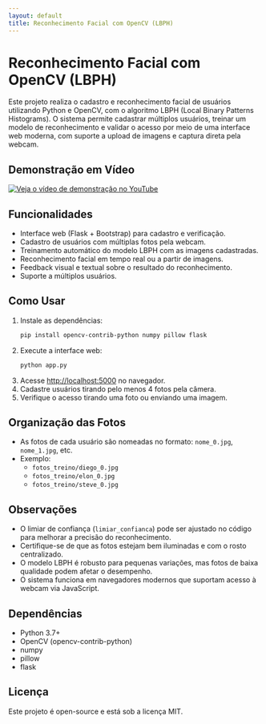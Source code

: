 ```yaml
---
layout: default
title: Reconhecimento Facial com OpenCV (LBPH)
---
```


# Reconhecimento Facial com OpenCV (LBPH)

Este projeto realiza o cadastro e reconhecimento facial de usuários utilizando Python e OpenCV, com o algoritmo LBPH (Local Binary Patterns Histograms). O sistema permite cadastrar múltiplos usuários, treinar um modelo de reconhecimento e validar o acesso por meio de uma interface web moderna, com suporte a upload de imagens e captura direta pela webcam.

## Demonstração em Vídeo

[![Veja o vídeo de demonstração no YouTube](https://img.youtube.com/vi/6t5S2ZSCIq0/0.jpg)](https://www.youtube.com/watch?v=6t5S2ZSCIq0)

## Funcionalidades
- Interface web (Flask + Bootstrap) para cadastro e verificação.
- Cadastro de usuários com múltiplas fotos pela webcam.
- Treinamento automático do modelo LBPH com as imagens cadastradas.
- Reconhecimento facial em tempo real ou a partir de imagens.
- Feedback visual e textual sobre o resultado do reconhecimento.
- Suporte a múltiplos usuários.

## Como Usar

1. Instale as dependências:
   ```bash
   pip install opencv-contrib-python numpy pillow flask
   ```
2. Execute a interface web:
   ```bash
   python app.py
   ```
3. Acesse [http://localhost:5000](http://localhost:5000) no navegador.
4. Cadastre usuários tirando pelo menos 4 fotos pela câmera.
5. Verifique o acesso tirando uma foto ou enviando uma imagem.

## Organização das Fotos
- As fotos de cada usuário são nomeadas no formato: `nome_0.jpg`, `nome_1.jpg`, etc.
- Exemplo:
  - `fotos_treino/diego_0.jpg`
  - `fotos_treino/elon_0.jpg`
  - `fotos_treino/steve_0.jpg`

## Observações
- O limiar de confiança (`limiar_confianca`) pode ser ajustado no código para melhorar a precisão do reconhecimento.
- Certifique-se de que as fotos estejam bem iluminadas e com o rosto centralizado.
- O modelo LBPH é robusto para pequenas variações, mas fotos de baixa qualidade podem afetar o desempenho.
- O sistema funciona em navegadores modernos que suportam acesso à webcam via JavaScript.

## Dependências
- Python 3.7+
- OpenCV (opencv-contrib-python)
- numpy
- pillow
- flask

## Licença
Este projeto é open-source e está sob a licença MIT.
